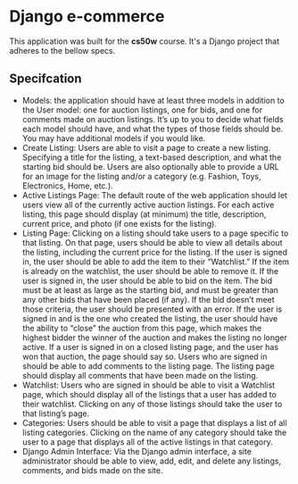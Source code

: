# Django e-commerce 

This application was built for the **cs50w** course.
It's a Django project that adheres to the bellow specs.

## Specifcation


- Models: the application should have at least three models in addition to the User model: one for auction listings, one for bids, and one for comments made on auction listings. It’s up to you to decide what fields each model should have, and what the types of those fields should be. You may have additional models if you would like.
- Create Listing: Users are able to visit a page to create a new listing. Specifying a title for the listing, a text-based description, and what the starting bid should be. Users are also optionally able to provide a URL for an image for the listing and/or a category (e.g. Fashion, Toys, Electronics, Home, etc.).
- Active Listings Page: The default route of the web application should let users view all of the currently active auction listings. For each active listing, this page should display (at minimum) the title, description, current price, and photo (if one exists for the listing).
- Listing Page: Clicking on a listing should take users to a page specific to that listing. On that page, users should be able to view all details about the listing, including the current price for the listing.
If the user is signed in, the user should be able to add the item to their “Watchlist.” If the item is already on the watchlist, the user should be able to remove it.
If the user is signed in, the user should be able to bid on the item. The bid must be at least as large as the starting bid, and must be greater than any other bids that have been placed (if any). If the bid doesn’t meet those criteria, the user should be presented with an error.
If the user is signed in and is the one who created the listing, the user should have the ability to “close” the auction from this page, which makes the highest bidder the winner of the auction and makes the listing no longer active.
If a user is signed in on a closed listing page, and the user has won that auction, the page should say so.
Users who are signed in should be able to add comments to the listing page. The listing page should display all comments that have been made on the listing.
- Watchlist: Users who are signed in should be able to visit a Watchlist page, which should display all of the listings that a user has added to their watchlist. Clicking on any of those listings should take the user to that listing’s page.
- Categories: Users should be able to visit a page that displays a list of all listing categories. Clicking on the name of any category should take the user to a page that displays all of the active listings in that category.
- Django Admin Interface: Via the Django admin interface, a site administrator should be able to view, add, edit, and delete any listings, comments, and bids made on the site.
